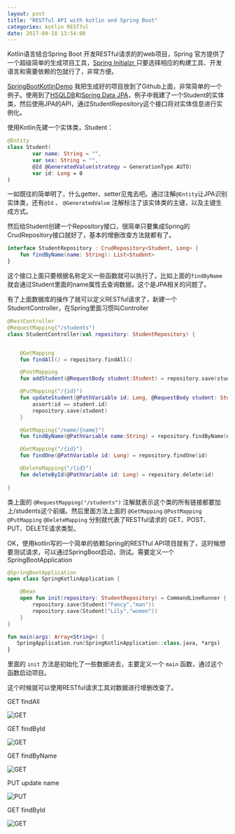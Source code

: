 ```yaml
---
layout: post
title: "RESTful API with kotlin and Spring Boot"
categories: kotlin RESTful
date: 2017-09-18 13:54:00
---
```




Kotlin语言结合Spring Boot 开发RESTful请求的的web项目，Spring 官方提供了一个超级简单的生成项目工具，[Spring Initialzr ](http://start.spring.io/)只要选择相应的构建工具、开发语言和需要依赖的包就行了，非常方便。

[SpringBootKotlinDemo](https://github.com/fancylou/SpringBootKotlinDemo) 我把生成好的项目放到了Github上面，非常简单的一个例子。使用到了[HSQLDB](http://hsqldb.org/)和[Spring Data JPA](http://projects.spring.io/spring-data-jpa/)，例子中我建了一个Student的实体类，然后使用JPA的API，通过StudentRepository这个接口将对实体信息进行实例化。

使用Kotlin先建一个实体类，Student：

```kotlin
@Entity
class Student(
        var name: String = "",
        var sex: String = "",
        @Id @GeneratedValue(strategy = GenerationType.AUTO)
        var id: Long = 0
)
```

一如既往的简单明了，什么getter、setter见鬼去吧。通过注解`@Entity`让JPA识别实体类，还有`@Id` 、 `@GeneratedValue` 注解标注了该实体类的主键，以及主键生成方式。



<!-- more -->



然后给Student创建一个Repository接口，很简单只要集成Spring的CrudRepository接口就好了，基本的增删改查方法就都有了。

```kotlin
interface StudentRepository : CrudRepository<Student, Long> {
    fun findByName(name: String): List<Student>
}
```

这个接口上面只要根据名称定义一些函数就可以执行了，比如上面的`findByName` 就会通过Student里面的name属性去查询数据，这个是JPA相关的问题了。

有了上面数据库的操作了就可以定义RESTful请求了，新建一个StudentController，在Spring里面习惯叫Controller

```kotlin
@RestController
@RequestMapping("/students")
class StudentController(val repository: StudentRepository) {


    @GetMapping
    fun findAll() = repository.findAll()

    @PostMapping
    fun addStudent(@RequestBody student:Student) = repository.save(student)

    @PutMapping("/{id}")
    fun updateStudent(@PathVariable id: Long, @RequestBody student: Student) {
        assert(id == student.id)
        repository.save(student)
    }

    @GetMapping("/name/{name}")
    fun findByName(@PathVariable name:String) = repository.findByName(name)

    @GetMapping("/{id}")
    fun findOne(@PathVariable id: Long) = repository.findOne(id)

    @DeleteMapping("/{id}")
    fun deleteById(@PathVariable id: Long) = repository.delete(id)
    
}
```

类上面的  `@RequestMapping("/students")` 注解就表示这个类的所有链接都要加上/students这个前缀。然后里面方法上面的 `@GetMapping`  `@PostMapping` `@PutMapping`  `@DeleteMapping`  分别就代表了RESTful请求的 GET、POST、PUT、DELETE请求类型。

OK，使用kotlin写的一个简单的依赖Spring的RESTful API项目就有了，这时候想要测试请求，可以通过SpringBoot启动，测试。需要定义一个SpringBootApplication

```kotlin
@SpringBootApplication
open class SpringKotlinApplication {

    @Bean
    open fun init(repository: StudentRepository) = CommandLineRunner {
        repository.save(Student("Fancy","man"))
        repository.save(Student("Lily","women"))
    }
}

fun main(args: Array<String>) {
   SpringApplication.run(SpringKotlinApplication::class.java, *args)
}
```

里面的 `init` 方法是初始化了一些数据进去，主要定义一个 `main` 函数，通过这个函数启动项目。

这个时候就可以使用RESTful请求工具对数据进行增删改查了。

GET findAll

![GET](http://img.muliba.net/blog/post/20170918/students-all.png)

GET findById

![GET](http://img.muliba.net/blog/post/20170918/students-one.png)

GET findByName

![GET](http://img.muliba.net/blog/post/20170918/students-name.png)

PUT update name

![PUT](http://img.muliba.net/blog/post/20170918/students-put-1.png)

GET findById

![GET](http://img.muliba.net/blog/post/20170918/students-put-2.png)


